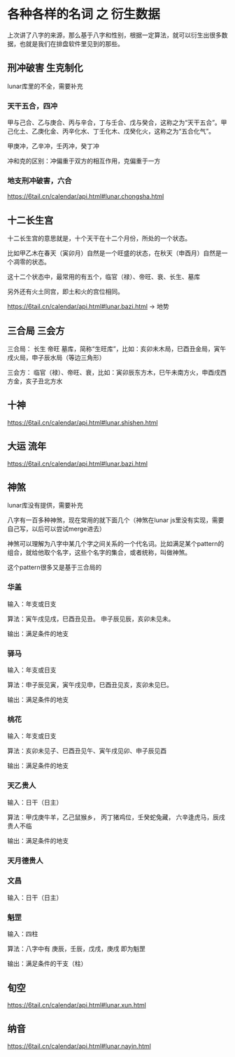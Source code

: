 # 各种各样的名词 之 衍生数据

上次讲了八字的来源，那么基于八字和性别，根据一定算法，就可以衍生出很多数据，也就是我们在排盘软件里见到的那些。

## 刑冲破害 生克制化

lunar库里的不全，需要补充

### 天干五合，四冲

甲与己合、乙与庚合、丙与辛合，丁与壬合、戊与癸合，这称之为“天干五合”。甲己化土、乙庚化金、丙辛化水、丁壬化木、戊癸化火，这称之为“五合化气”。

甲庚冲，乙辛冲，壬丙冲，癸丁冲

冲和克的区别：冲偏重于双方的相互作用，克偏重于一方

### 地支刑冲破害，六合

https://6tail.cn/calendar/api.html#lunar.chongsha.html

## 十二长生宫

十二长生宫的意思就是，十个天干在十二个月份，所处的一个状态。

比如甲乙木在春天（寅卯月）自然是一个旺盛的状态，在秋天（申酉月）自然是一个凋零的状态。

这十二个状态中，最常用的有五个，临官（禄）、帝旺、衰、长生、墓库

另外还有火土同宫，即土和火的宫位相同。

https://6tail.cn/calendar/api.html#lunar.bazi.html -> 地势

## 三合局 三会方

三合局： 长生 帝旺 墓库，简称“生旺库”，比如：亥卯未木局，巳酉丑金局，寅午戌火局，申子辰水局（等边三角形）

三会方： 临官（禄）、帝旺、衰，比如：寅卯辰东方木，巳午未南方火，申酉戌西方金，亥子丑北方水

## 十神

https://6tail.cn/calendar/api.html#lunar.shishen.html

## 大运 流年

https://6tail.cn/calendar/api.html#lunar.bazi.html

## 神煞

lunar库没有提供，需要补充

八字有一百多种神煞，现在常用的就下面几个（神煞在lunar js里没有实现，需要自己写，以后可以尝试merge进去）

神煞可以理解为八字中某几个字之间关系的一个代名词。比如满足某个pattern的组合，就给他取个名字，这些个名字的集合，或者统称，叫做神煞。

这个pattern很多又是基于三合局的

### 华盖

输入：年支或日支

算法：寅午戌见戌，巳酉丑见丑。 申子辰见辰，亥卯未见未。

输出：满足条件的地支

### 驿马

输入：年支或日支

算法：申子辰见寅，寅午戌见申，巳酉丑见亥，亥卯未见巳。

输出：满足条件的地支

### 桃花

输入：年支或日支

算法：亥卯未见子、巳酉丑见午、寅午戌见卯、申子辰见酉

输出：满足条件的地支

### 天乙贵人

输入：日干（日主）

算法：甲戊庚牛羊，乙己鼠猴乡， 丙丁猪鸡位，壬癸蛇兔藏， 六辛逢虎马，辰戌贵人不临

输出：满足条件的地支

### 天月德贵人

### 文昌

输入：日干（日主）

### 魁罡

输入：四柱

算法：八字中有 庚辰，壬辰，戊戌，庚戌 即为魁罡

输出：满足条件的干支（柱）

## 旬空

https://6tail.cn/calendar/api.html#lunar.xun.html

## 纳音

https://6tail.cn/calendar/api.html#lunar.nayin.html

